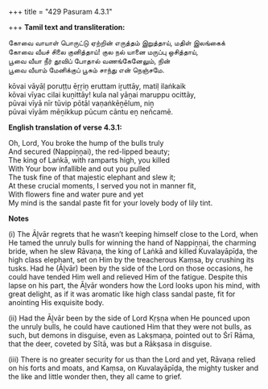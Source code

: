 +++
title = "429 Pasuram 4.3.1"

+++
**Tamil text and transliteration:**

கோவை வாயாள் பொருட்டு ஏற்றின் எருத்தம் இறுத்தாய், மதிள் இலங்கைக்  
கோவை வீயச் சிலை குனித்தாய்! குல நல் யானை மருப்பு ஒசித்தாய்,  
பூவை வீயா நீர் தூவிப் போதால் வணங்கேனேலும், நின்  
பூவை வீயாம் மேனிக்குப் பூசும் சாந்து என் நெஞ்சமே.

kōvai vāyāḷ poruṭṭu ēṟṟiṉ eruttam iṟuttāy, matiḷ ilaṅkaik  
kōvai vīyac cilai kuṉittāy! kula nal yāṉai maruppu ocittāy,  
pūvai vīyā nīr tūvip pōtāl vaṇaṅkēṉēlum, niṉ  
pūvai vīyām mēṉikkup pūcum cāntu eṉ neñcamē.

**English translation of verse 4.3.1:**

Oh, Lord, You broke the hump of the bulls truly  
And secured (Nappiṉṉai), the red-lipped beauty;  
The king of Laṅkā, with ramparts high, you killed  
With Your bow infallible and out you pulled  
The tusk fine of that majestic elephant and slew it;  
At these crucial moments, I served you not in manner fit,  
With flowers fine and water pure and yet  
My mind is the sandal paste fit for your lovely body of lily tint.

**Notes**

\(i\) The Āḻvār regrets that he wasn’t keeping himself close to the Lord, when He tamed the unruly bulls for winning the hand of Nappiṉṉai, the charming bride, when he slew Rāvaṇa, the king of Laṅkā and killed Kuvalayāpīḍa, the high class elephant, set on Him by the treacherous Kaṃsa, by crushing its tusks. Had he (Āḻvār) been by the side of the Lord on those occasions, he could have tended Him well and relieved Him of the fatigue. Despite this lapse on his part, the Āḻvār wonders how the Lord looks upon his mind, with great delight, as if it was aromatic like high class sandal paste, fit for anointing His exquisite body.

\(ii\) Had the Āḻvār been by the side of Lord Kṛṣṇa when He pounced upon the unruly bulls, he could have cautioned Him that they were not bulls, as such, but demons in disguise, even as Lakṣmaṇa, pointed out to Śrī Rāma, that the deer, coveted by Sītā, was but a Rākṣasa in disguise.

\(iii\) There is no greater security for us than the Lord and yet, Rāvaṇa relied on his forts and moats, and Kaṃsa, on Kuvalayāpīḍa, the mighty tusker and the like and little wonder then, they all came to grief.


